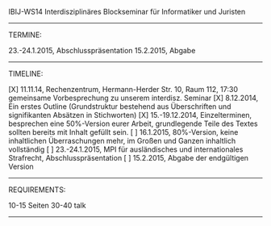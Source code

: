 IBIJ-WS14
Interdisziplinäres Blockseminar für Informatiker und Juristen
_____________________
TERMINE:

23.-24.1.2015, Abschlusspräsentation
15.2.2015, Abgabe
_____________________
TIMELINE:

[X] 11.11.14, Rechenzentrum, Hermann-Herder Str. 10, Raum 112, 17:30 gemeinsame Vorbesprechung zu unserem interdisz. Seminar
[X] 8.12.2014, Ein erstes Outline (Grundstruktur bestehend aus Überschriften und signifikanten Absätzen in Stichworten)
[X] 15.-19.12.2014, Einzelterminen, besprechen eine 50%-Version eurer Arbeit, grundlegende Teile des Textes sollten bereits mit Inhalt gefüllt sein.
[ ] 16.1.2015, 80%-Version, keine inhaltlichen Überraschungen mehr, im Großen und Ganzen inhaltlich vollständig
[ ] 23.-24.1.2015, MPI für ausländisches und internationales Strafrecht, Abschlusspräsentation
[ ] 15.2.2015, Abgabe der endgültigen Version
_____________________
REQUIREMENTS:

10-15 Seiten
30-40 talk
_____________________



